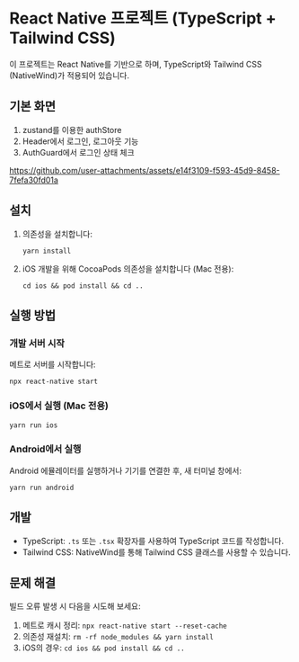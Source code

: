 # React Native 프로젝트 (TypeScript + Tailwind CSS)

이 프로젝트는 React Native를 기반으로 하며, TypeScript와 Tailwind CSS (NativeWind)가 적용되어 있습니다.

## 기본 화면

1. zustand를 이용한 authStore
2. Header에서 로그인, 로그아웃 기능
3. AuthGuard에서 로그인 상태 체크

https://github.com/user-attachments/assets/e14f3109-f593-45d9-8458-7fefa30fd01a

## 설치

1. 의존성을 설치합니다:
   ```
   yarn install
   ```

2. iOS 개발을 위해 CocoaPods 의존성을 설치합니다 (Mac 전용):
   ```
   cd ios && pod install && cd ..
   ```

## 실행 방법

### 개발 서버 시작

메트로 서버를 시작합니다:
 ```
npx react-native start
 ```

### iOS에서 실행 (Mac 전용)
 ```
yarn run ios
 ```
### Android에서 실행

Android 에뮬레이터를 실행하거나 기기를 연결한 후, 새 터미널 창에서:
 ```
yarn run android
```

## 개발

- TypeScript: `.ts` 또는 `.tsx` 확장자를 사용하여 TypeScript 코드를 작성합니다.
- Tailwind CSS: NativeWind를 통해 Tailwind CSS 클래스를 사용할 수 있습니다.

## 문제 해결

빌드 오류 발생 시 다음을 시도해 보세요:
1. 메트로 캐시 정리: `npx react-native start --reset-cache`
2. 의존성 재설치: `rm -rf node_modules && yarn install`
3. iOS의 경우: `cd ios && pod install && cd ..`
